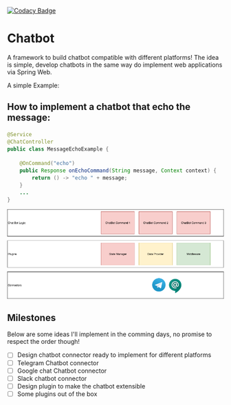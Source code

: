 [![Codacy Badge](https://api.codacy.com/project/badge/Grade/44887b8a94d344b19f2f24f85228496d)](https://www.codacy.com/manual/soroosh.sarabadani/chatbot-core?utm_source=github.com&amp;utm_medium=referral&amp;utm_content=psycho-ir/chatbot-core&amp;utm_campaign=Badge_Grade)

Chatbot
=======

A framework to build chatbot compatible with different platforms!
The idea is simple, develop chatbots in the same way do implement web applications via Spring Web.

A simple Example:

## How to implement a chatbot that echo the message:
```java
@Service
@ChatController
public class MessageEchoExample {

    @OnCommand("echo")
    public Response onEchoCommand(String message, Context context) {
        return () -> "echo " + message;
    }
    ...
}
```
![alt text](Chatops.png "Logo Title Text 1")


## Milestones
Below are some ideas I'll implement in the comming days, no promise to respect the order though!

- [ ]  Design chatbot connector ready to implement for different platforms
- [ ]  Telegram Chatbot connector 
- [ ]  Google chat Chatbot connector 
- [ ]  Slack chatbot connector
- [ ]  Design plugin to make the chatbot extensible
- [ ]  Some plugins out of the box
